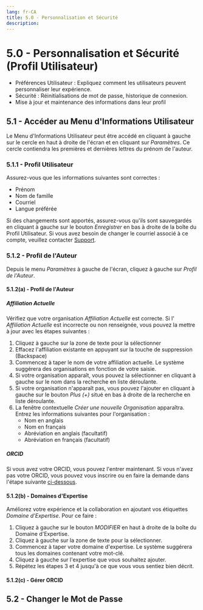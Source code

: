 ```yaml
---
lang: fr-CA
title: 5.0 - Personnalisation et Sécurité
description:
---
```

# 5.0 - Personnalisation et Sécurité (Profil Utilisateur)

- Préférences Utilisateur : Expliquez comment les utilisateurs peuvent personnaliser leur expérience.
- Sécurité : Réinitialisations de mot de passe, historique de connexion.
- Mise à jour et maintenance des informations dans leur profil


## 5.1 - Accéder au Menu d'Informations Utilisateur 
Le Menu d'Informations Utilisateur peut être accédé en cliquant à gauche sur le cercle en haut à droite de l'écran et en cliquant sur *Paramètres*. Ce cercle contiendra les premières et dernières lettres du prénom de l'auteur.

### 5.1.1 - Profil Utilisateur
Assurez-vous que les informations suivantes sont correctes :
- Prénom
- Nom de famille
- Courriel
- Langue préférée

Si des changements sont apportés, assurez-vous qu'ils sont sauvegardés en cliquant à gauche sur le bouton *Enregistrer* en bas à droite de la boîte du Profil Utilisateur. Si vous avez besoin de changer le courriel associé à ce compte, veuillez contacter [Support](mailto:DFO.OpenScience-ScienceOuverte.MPO@dfo-mpo.gc.ca).

### 5.1.2 - Profil de l'Auteur
Depuis le menu *Paramètres* à gauche de l'écran, cliquez à gauche sur *Profil de l'Auteur*.

#### 5.1.2(a) - Profil de l'Auteur
##### Affiliation Actuelle

Vérifiez que votre organisation *Affiliation Actuelle* est correcte. Si l' *Affiliation Actuelle* est incorrecte ou non renseignée, vous pouvez la mettre à jour avec les étapes suivantes :
1) Cliquez à gauche sur la zone de texte pour la sélectionner
2) Effacez l'affiliation existante en appuyant sur la touche de suppression (Backspace)
3) Commencez à taper le nom de votre affiliation actuelle. Le système suggérera des organisations en fonction de votre saisie.
4) Si votre organisation apparaît, vous pouvez la sélectionner en cliquant à gauche sur le nom dans la recherche en liste déroulante.
5) Si votre organisation n'apparaît pas, vous pouvez l'ajouter en cliquant à gauche sur le bouton *Plus (+)* situé en bas à droite de la recherche en liste déroulante.
6) La fenêtre contextuelle *Créer une nouvelle Organisation* apparaîtra. Entrez les informations suivantes pour l'organisation :
    - Nom en anglais
    - Nom en français
    - Abréviation en anglais (facultatif)
    - Abréviation en français (facultatif)

##### ORCID
Si vous avez votre ORCID, vous pouvez l'entrer maintenant. Si vous n'avez pas votre ORCID, vous pouvez vous inscrire ou en faire la demande dans l'étape suivante [ci-dessous](#_5-1-2-c-gérer-orcid).

#### 5.1.2(b) - Domaines d'Expertise
Améliorez votre expérience et la collaboration en ajoutant vos étiquettes *Domaine d'Expertise*. Pour ce faire :
1) Cliquez à gauche sur le bouton *MODIFIER* en haut à droite de la boîte du Domaine d'Expertise.
2) Cliquez à gauche sur la zone de texte pour la sélectionner.
3) Commencez à taper votre domaine d'expertise. Le système suggérera tous les domaines contenant votre mot-clé.
4) Cliquez à gauche sur l'expertise que vous souhaitez ajouter.
5) Répétez les étapes 3 et 4 jusqu'à ce que vous vous sentiez bien décrit.

#### 5.1.2(c) - Gérer ORCID

## 5.2 - Changer le Mot de Passe
